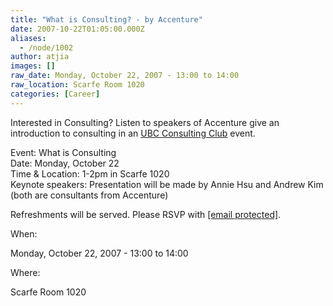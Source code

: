```yaml
---
title: "What is Consulting? - by Accenture"
date: 2007-10-22T01:05:00.000Z
aliases:
  - /node/1002
author: atjia
images: []
raw_date: Monday, October 22, 2007 - 13:00 to 14:00
raw_location: Scarfe Room 1020
categories: [Career]
---
```


Interested in Consulting? Listen to speakers of Accenture give an introduction to consulting in an [UBC Consulting Club](http://www.cus.sauder.ubc.ca/clubs/consulting) event.

Event: What is Consulting \
Date: Monday, October 22 \
Time & Location: 1-2pm in Scarfe 1020 \
Keynote speakers: Presentation will be made by Annie Hsu and Andrew Kim (both are consultants from Accenture)

Refreshments will be served. Please RSVP with [\[email protected\]](/cdn-cgi/l/email-protection#5b383435282e372f32353c38372e391b3c363a323775383436).

When: 

Monday, October 22, 2007 - 13:00 to 14:00

Where: 

Scarfe Room 1020
